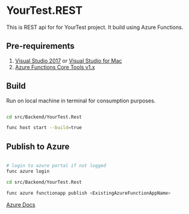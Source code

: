 # YourTest.REST

This is REST api for for YourTest project. It build using Azure Functions.

## Pre-requirements

1. [Visual Studio 2017](https://docs.microsoft.com/en-us/azure/azure-functions/functions-develop-vs#prerequisites)
 or [Visual Studio for Mac](https://docs.microsoft.com/en-us/visualstudio/mac/azure-functions#requirements)
2. [Azure Functions Core Tools v1.x](https://docs.microsoft.com/en-us/azure/azure-functions/functions-run-local#install-the-azure-functions-core-tools)

## Build

Run on local machine in terminal for consumption purposes.

```bash

cd src/Backend/YourTest.Rest

func host start --build=true

```

## Publish to Azure

```bash

# login to azure portal if not logged
func azure login

cd src/Backend/YourTest.Rest

func azure functionapp publish <ExistingAzureFunctionAppName>

```
[Azure Docs](https://docs.microsoft.com/en-us/azure/azure-functions/functions-run-local)